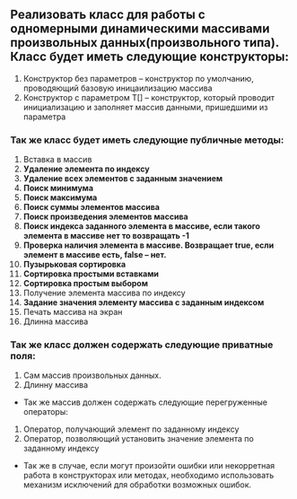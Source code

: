 ## Реализовать класс для работы с одномерными динамическими массивами произвольных данных(произвольного типа). Класс будет иметь следующие конструкторы:
1. Конструктор без параметров – конструктор по умолчанию, проводяющий базовую иницаилизацию массива
2. Конструктор с параметром T[] – конструктор, который проводит инициализацию и заполняет массив данными, пришедшими из параметра 
### Так же класс будет иметь следующие публичные методы:
1. Вставка в массив
2. **Удаление элемента по индексу**
3. **Удаление всех элементов с заданным значением**
4. **Поиск минимума**
5. **Поиск максимума**
6. **Поиск суммы элементов массива**
7. **Поиск произведения элементов массива**
8. **Поиск индекса заданного элемента в массиве, если такого элемента в массиве нет то возвращать -1**
9. **Проверка наличия элемента в массиве. Возвращает true, если элемент в массиве есть, false – нет.**
10. **Пузырьковая сортировка**
11. **Сортировка простыми вставками**
12. **Сортировка простым выбором**
13. Получение элемента массива по индексу
14. **Задание значения элементу массива с заданным индексом**
15. Печать массива на экран
16. Длинна массива
### Так же класс должен содержать следующие приватные поля:
1. Сам массив произвольных данных.
2. Длинну массива  
   
* Так же массив должен содержать следующие перегруженные операторы:
1. Оператор, получающий элемент по заданному индексу
2. Оператор, позволяющий установить значение элемента по заданному индексу

* Так же в случае, если могут произойти ошибки или некорретная работа в конструкторах или методах, необходимо использовать механизм исключений для обработки возможных ошибок.